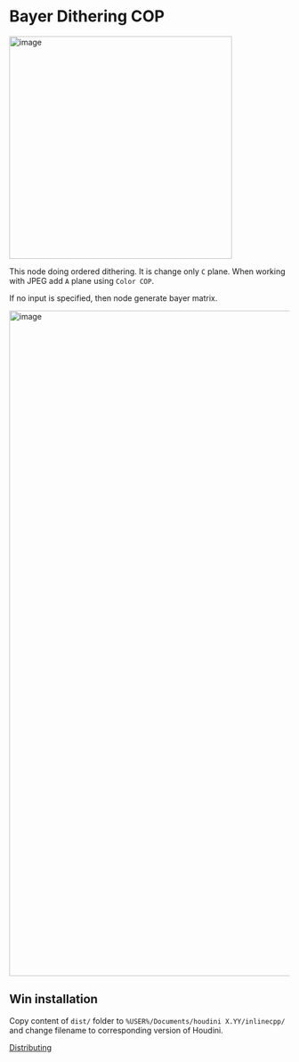 # Bayer Dithering COP

<img width="400" alt="image" src="https://github.com/mishazawa/bayerditheringcop/assets/7611372/7a5b468e-28bc-48d0-aec6-944cc91cd1b4">

This node doing ordered dithering. It is change only `C` plane. When working with JPEG add `A` plane using `Color COP`.

If no input is specified, then node generate bayer matrix.

<img width="1196" alt="image" src="https://github.com/mishazawa/bayerditheringcop/assets/7611372/06ca4191-5213-4df3-8293-8cba48306e41">

## Win installation

Copy content of `dist/` folder to `%USER%/Documents/houdini X.YY/inlinecpp/` and change filename to corresponding version of Houdini.

[Distributing](https://www.sidefx.com/docs/houdini/hom/extendingwithcpp.html#distributing)


